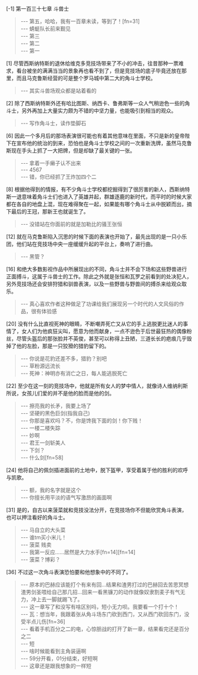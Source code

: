 
[-1] 第一百三十七章 斗兽士
>--- 第五，哈哈，我有一百章未读，等到了！[fn=31]<br>
>--- 蜻蜓队长前来觐见<br>
>--- 第三<br>
>--- 第二<br>
>--- 第一<br>

[1] 尽管西斯纳特斯的退休给维克多竞技场带来了不小的冲击，往昔那种一票难求，看台被坐的满满当当的景象再也看不到了，但是竞技场的底子毕竟还放在那里，而且马克鲁斯经营的可是整个罗马城中第二大的角斗士学校。
>--- 其实斗兽场观众都是站着看的<br>

[2] 除了西斯纳特斯外还有哈比图斯、纳西卡、鲁弗斯等一众人气稍逊色一些的角斗士，另外再加上大量实力颇为不错的中坚力量，也能吸引到相当的观众。
>--- 写作角斗士，读作垫脚石<br>

[6] 因此一个多月后的那场表演很可能也有着其他意味在里面，不只是新的皇帝陛下在宣布他的统治的到来，恐怕也是角斗士学校之间的一次重新洗牌，虽然马克鲁斯现在手头上抓了一大把牌，但是却缺了最关键的一张。
>--- 拿着一手癞子认不出来<br>
>--- 4567<br>
>--- 错，你已经抓了王炸加四个二<br>

[8] 根据他得到的情报，有不少角斗士学校都挖掘得到了很厉害的新人，西斯纳特斯一退意味着角斗士们也进入了英雄并起，群雄逐鹿的新时代，而平时的时候大家都在各自的地盘上混，现在难得聚在一起，如果能有哪个角斗士从中脱颖而出，摘下最后的王冠，那新王也就诞生了。
>--- 没错站在你面前的就是加勒比的骚王张恒<br>

[12] 就在马克鲁斯陷入沉思的时候下面的表演也开始了，最先出现的是一只小乐团，他们站在竞技场中央一座缓缓升起的平台上，奏响了进行曲。
>--- 黑管？<br>

[16] 和绝大多数影视作品中所展现出的不同，角斗士并不会下场和这些野兽进行正面搏斗，这属于斗兽士的工作。除此之外就是张恒和瓦罗之前看到的处决犯人，另外竞技场还会安排狩猎和驯兽表演，以及一些野兽与野兽间的搏杀来给观众取乐。
>--- 真心喜欢作者这种做足了功课给我们展现另一个时代的人文风俗的作品，很有体验感<br>

[20] 没有什么比直视死神的眼睛，不断嘲弄死亡又从它的手上逃脱更比迷人的事情了，女人们为他疯狂尖叫，愿意为他而献身，一点不逊色于后世最狂热的偶像粉丝，尽管头盔后的那张脸并不英俊，甚至可以称得上丑陋，三道长长的疤痕几乎毁掉了他的左脸，那是一只狡猾的猎豹留下的。
>--- 你说是花豹还差不多，猎豹？别吧<br>
>--- 草粉源远流长<br>
>--- 死神：神明亦有消亡之日，每人能逃脱死亡<br>

[22] 至少在这一刻的竞技场中，他就是所有女人的梦中情人，就像诗人维纳利斯所说，女孩儿们爱的并不是他的脸而是他的剑。
>--- 擦亮我的长矛，我要上场了<br>
>--- 坚硬的黑色巨剑(指我自己)<br>
>--- 你那是喜欢吗？不，你是馋我下面的剑！你下贱！<br>
>--- 一楼二楼失踪<br>
>--- 妙啊<br>
>--- 君王一剑斩美人<br>
>--- 下剑？<br>
>--- 什么剑[fn=58]<br>

[24] 他将自己的佩剑插进面前的土地中，脱下盔甲，享受着属于他的胜利的欢呼与凯歌。
>--- 额，我的名字就是这个<br>
>--- 你擅长用平淡的语气写激昂的画面啊<br>

[31] 是的，自古以来菠菜就和竞技没法分开，在竞技场你不但能欣赏角斗表演，也可以押注看好的角斗士。
>--- 马自立的大头菜<br>
>--- 谁tm买小米儿！<br>
>--- 菠菜 贱卖<br>
>--- 我第一反应……居然是大力水手[fn=14][fn=14]<br>
>--- 菠菜？博彩？<br>

[36] 不过这一次角斗表演恐怕要和他想象中的不同了。
>--- 原本的巴赫应该能打个有来有回...结果和渣男打过的巴赫回去苦思冥想渣男剑圣喂给自己那几招...回来一看黑镰刀的动作就像奴隶割麦子有气无力，冲上去一脚就踢飞了。<br>
>--- 这一章写了和没写有啥区别吗，短小无力呗。我要看一个打十个！<br>
>--- 瓦：想当年，我跟着张从角斗场东门砍到西门，又从西门砍回东门，没受半点儿伤[fn=36]<br>
>--- 看着手机百分之二的电，心惊胆战的打开了新一章，结果看完还是百分之二<br>
>--- 短<br>
>--- 啥时候能看到主角装逼啊<br>
>--- 59分开看，01分结束，好短啊<br>
>--- 这章还是跟我想象的一样短<br>
